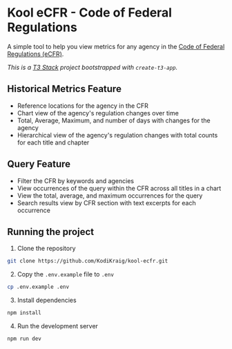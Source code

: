 # Kool eCFR - Code of Federal Regulations

A simple tool to help you view metrics for any agency in the [Code of Federal Regulations (eCFR)](https://www.ecfr.gov/).

_This is a [T3 Stack](https://create.t3.gg/) project bootstrapped with `create-t3-app`._

## Historical Metrics Feature

- Reference locations for the agency in the CFR
- Chart view of the agency's regulation changes over time
- Total, Average, Maximum, and number of days with changes for the agency
- Hierarchical view of the agency's regulation changes with total counts for each title and chapter

## Query Feature

- Filter the CFR by keywords and agencies
- View occurrences of the query within the CFR across all titles in a chart
- View the total, average, and maximum occurrences for the query
- Search results view by CFR section with text excerpts for each occurrence

## Running the project

1. Clone the repository

```bash
git clone https://github.com/KodiKraig/kool-ecfr.git
```

2. Copy the `.env.example` file to `.env`

```bash
cp .env.example .env
```

3. Install dependencies

```bash
npm install
```

4. Run the development server

```bash
npm run dev
```